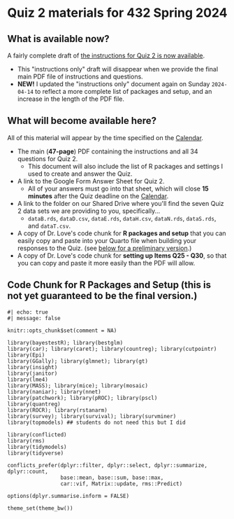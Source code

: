 # Quiz 2 materials for 432 Spring 2024

## What is available now?

A fairly complete draft of [the instructions for Quiz 2 is now available](https://github.com/THOMASELOVE/432-quizzes-2024/blob/main/quiz2/432_quiz2_2024_instructions_only.pdf).

- This "instructions only" draft will disappear when we provide the final main PDF file of instructions and questions.
- **NEW!** I updated the "instructions only" document again on Sunday `2024-04-14` to reflect a more complete list of packages and setup, and an increase in the length of the PDF file.

## What will become available here?

All of this material will appear by the time specified on the [Calendar](https://thomaselove.github.io/432-2024/calendar.html).

- The main (**47-page**) PDF containing the instructions and all 34 questions for Quiz 2.
    - This document will also include the list of R packages and settings I used to create and answer the Quiz.
- A link to the Google Form Answer Sheet for Quiz 2.
    - All of your answers must go into that sheet, which will close **15 minutes** after the Quiz deadline on the [Calendar](https://thomaselove.github.io/432-2024/calendar.html).
- A link to the folder on our Shared Drive where you'll find the seven Quiz 2 data sets we are providing to you, specifically...
    - `dataB.rds`, `dataD.csv`, `dataE.rds`, `dataH.csv`, `dataN.rds`, `dataS.rds`, and `dataT.csv`.     
- A copy of Dr. Love's code chunk for **R packages and setup** that you can easily copy and paste into your Quarto file when building your responses to the Quiz. (see [below for a preliminary version](#code-chunk-for-r-packages-and-setup-this-is-not-yet-guaranteed-to-be-the-final-version).)
- A copy of Dr. Love's code chunk for **setting up Items Q25 - Q30**, so that you can copy and paste it more easily than the PDF will allow.

## Code Chunk for R Packages and Setup (this is not yet guaranteed to be the final version.)

```
#| echo: true
#| message: false

knitr::opts_chunk$set(comment = NA)

library(bayestestR); library(bestglm)
library(car); library(caret); library(countreg); library(cutpointr)
library(Epi)
library(GGally); library(glmnet); library(gt)
library(insight)
library(janitor)
library(lme4)
library(MASS); library(mice); library(mosaic)
library(naniar); library(nnet)
library(patchwork); library(pROC); library(pscl)
library(quantreg)
library(ROCR); library(rstanarm)
library(survey); library(survival); library(survminer)
library(topmodels) ## students do not need this but I did

library(conflicted)
library(rms)
library(tidymodels)
library(tidyverse)

conflicts_prefer(dplyr::filter, dplyr::select, dplyr::summarize, dplyr::count, 
                 base::mean, base::sum, base::max,
                 car::vif, Matrix::update, rms::Predict)

options(dplyr.summarise.inform = FALSE)

theme_set(theme_bw())
```


